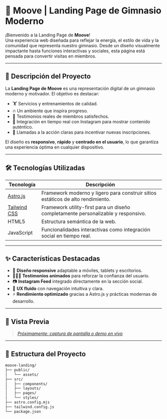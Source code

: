 # 💪 Moove | Landing Page de Gimnasio Moderno

¡Bienvenido a la Landing Page de **Moove**!  
Una experiencia web diseñada para reflejar la energía, el estilo de vida y la comunidad que representa nuestro gimnasio. Desde un diseño visualmente impactante hasta funciones interactivas y sociales, esta página está pensada para convertir visitas en miembros.

---

## 🚀 Descripción del Proyecto

La **Landing Page de Moove** es una representación digital de un gimnasio moderno y motivador. El objetivo es destacar:

- 🏋️ Servicios y entrenamientos de calidad.
- 🔥 Un ambiente que inspira progreso.
- 🌟 Testimonios reales de miembros satisfechos.
- 📸 Integración en tiempo real con Instagram para mostrar contenido auténtico.
- 🎯 Llamadas a la acción claras para incentivar nuevas inscripciones.

El diseño es **responsivo**, **rápido** y **centrado en el usuario**, lo que garantiza una experiencia óptima en cualquier dispositivo.

---

## 🛠️ Tecnologías Utilizadas

| Tecnología     | Descripción                                                                 |
|----------------|-----------------------------------------------------------------------------|
| [Astro.js](https://astro.build)      | Framework moderno y ligero para construir sitios estáticos de alto rendimiento. |
| [Tailwind CSS](https://tailwindcss.com) | Framework utility-first para un diseño completamente personalizable y responsivo. |
| HTML5          | Estructura semántica de la web.                                             |
| JavaScript     | Funcionalidades interactivas como integración social en tiempo real.        |

---

## ✨ Características Destacadas

- 📱 **Diseño responsive** adaptable a móviles, tablets y escritorios.
- 🧑‍🤝‍🧑 **Testimonios animados** para reforzar la confianza del usuario.
- 📷 **Instagram Feed** integrado directamente en la sección social.
- 🧭 **UX fluido** con navegación intuitiva y clara.
- ⚡ **Rendimiento optimizado** gracias a Astro.js y prácticas modernas de desarrollo.

---

## 📸 Vista Previa

> [_Próximamente: captura de pantalla o demo en vivo_](https://moovetandil.com/)

---

## 📁 Estructura del Proyecto

```bash
moove-landing/
├── public/
│   └── assets/
├── src/
│   ├── components/
│   ├── layouts/
│   ├── pages/
│   └── styles/
├── astro.config.mjs
├── tailwind.config.js
└── package.json
